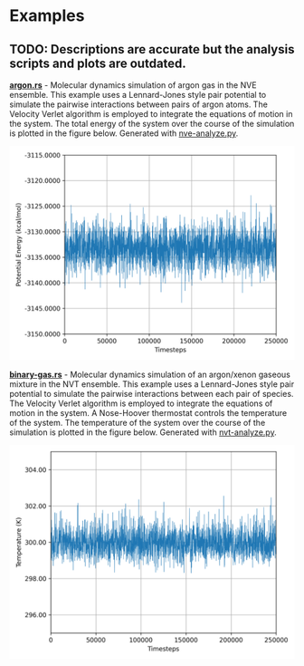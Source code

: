 # Examples

## TODO: Descriptions are accurate but the analysis scripts and plots are outdated.

[__argon.rs__](./argon.rs) - Molecular dynamics simulation of argon gas in the NVE ensemble. This example uses a Lennard-Jones style pair potential to simulate the pairwise interactions between pairs of argon atoms. The Velocity Verlet algorithm is employed to integrate the equations of motion in the system. The total energy of the system over the course of the simulation is plotted in the figure below. Generated with [nve-analyze.py](../scripts/nve-analyze.py).
<p align="center"><img src="../assets/nve.png"></p>

[__binary-gas.rs__](./binary-gas.rs) - Molecular dynamics simulation of an argon/xenon gaseous mixture in the NVT ensemble. This example uses a Lennard-Jones style pair potential to simulate the pairwise interactions between each pair of species. The Velocity Verlet algorithm is employed to integrate the equations of motion in the system. A Nose-Hoover thermostat controls the temperature of the system. The temperature of the system over the course of the simulation is plotted in the figure below. Generated with [nvt-analyze.py](../scripts/nvt-analyze.py).
<p align="center"><img src="../assets/nvt.png"></p>
